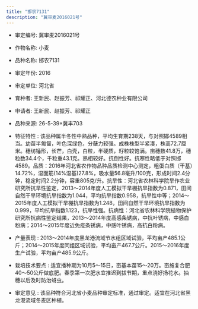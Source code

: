 ```yaml
---
title: "邯农7131"
description: "冀审麦2016021号"
---
```

* 审定编号:  冀审麦2016021号

*  作物名称:  小麦

*  品种名称:  邯农7131

*  审定年份:  2016

*  审定单位:  河北省

* 育种者:  王新民、赵振芳、祁耀正、河北德农种业有限公司

*  申请者:  王新民、赵振芳、祁耀正

*  品种来源:  26-5-39×冀丰703

*  特征特性 : 
该品种属半冬性中熟品种，平均生育期238天，与对照邯4589相当。幼苗半匍匐，叶色深绿色，分蘖力较强。成株株型半紧凑，株高72.7厘米。穗纺锤形，长芒，白壳，白粒，半硬质，籽粒较饱满。亩穗数41.8万，穗粒数34.4个，千粒重43.1克。熟相较好。抗倒性好。抗寒性略低于对照邯4589。品质：2016年河北省农作物品种品质检测中心测定，粗蛋白质（干基）14.72%，湿面筋(14%湿基)27.8%，吸水量56.8毫升/100克，形成时间2.4分钟，稳定时间2.2分钟，容重805克/升。抗旱性：河北省农林科学院旱作农业研究所抗旱性鉴定，2013～2014年度人工模拟干旱棚抗旱指数为0.871，田间自然干旱环境抗旱指数为1.044，平均抗旱指数0.958，抗旱性中等；2014～2015年度人工模拟干旱棚抗旱指数为1.248，田间自然干旱环境抗旱指数为0.999，平均抗旱指数1.123，抗旱性强。抗病性：河北省农林科学院植物保护研究所抗病性鉴定结果，2013～2014年度高感条锈病，中抗叶锈病，中感白粉病；2014～2015年度近免疫条锈病，中感叶锈病，高抗白粉病。
 
*  产量表现 : 
2013～2014年度黑龙港流域节水组区域试验，平均亩产485.1公斤；2014～2015年度同组区域试验，平均亩产467.7公斤。2015～2016年度生产试验，平均亩产485.9公斤。

*  栽培技术要点 : 
适宜播种期为10月5～15日，亩基本苗15～20万。亩施复合肥40～50公斤做底肥。春季第一次肥水宜推迟到拔节期，重点浇好扬花水。抽穗以后及时防治蚜虫。

*  审定意见 : 
该品种符合河北省小麦品种审定标准，通过审定。适宜在河北省黑龙港流域冬麦区种植。
